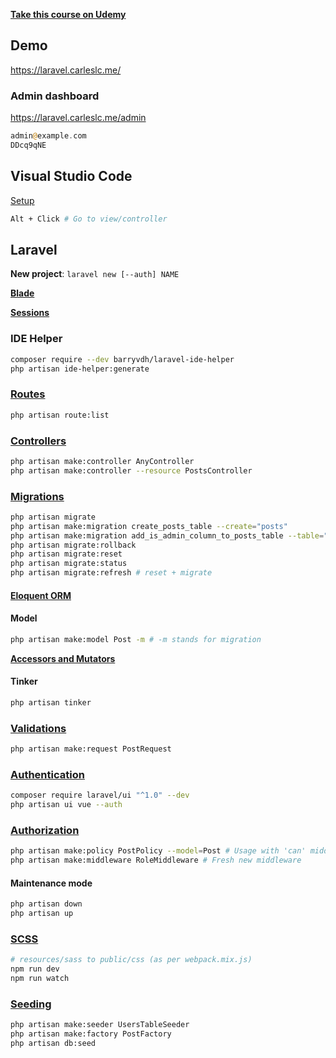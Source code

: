 **[Take this course on Udemy](https://www.udemy.com/course/php-with-laravel-for-beginners-become-a-master-in-laravel/)**

## Demo

https://laravel.carleslc.me/

### Admin dashboard

https://laravel.carleslc.me/admin

```php
admin@example.com
DDcq9qNE
```

## Visual Studio Code

[Setup](https://medium.com/@rohan_krishna/how-to-setup-visual-studio-code-for-laravel-php-276643c3013c)

```bash
Alt + Click # Go to view/controller
```

## Laravel

**New project**: `laravel new [--auth] NAME`

**[Blade](https://laravel.com/docs/master/blade)**

**[Sessions](https://laravel.com/docs/master/session)**

### IDE Helper

```bash
composer require --dev barryvdh/laravel-ide-helper
php artisan ide-helper:generate
```

### [Routes](https://laravel.com/docs/master/routing)

```bash
php artisan route:list
```

### [Controllers](https://laravel.com/docs/master/controllers)

```bash
php artisan make:controller AnyController
php artisan make:controller --resource PostsController
```

### [Migrations](https://laravel.com/docs/master/migrations)

```bash
php artisan migrate
php artisan make:migration create_posts_table --create="posts"
php artisan make:migration add_is_admin_column_to_posts_table --table="posts"
php artisan migrate:rollback
php artisan migrate:reset
php artisan migrate:status
php artisan migrate:refresh # reset + migrate
```

#### [Eloquent ORM](https://laravel.com/docs/master/eloquent)

#### Model

```bash
php artisan make:model Post -m # -m stands for migration
```

**[Accessors and Mutators](https://laravel.com/docs/master/eloquent-mutators)**

#### Tinker

```bash
php artisan tinker
```

### [Validations](https://laravel.com/docs/master/validation)

```bash
php artisan make:request PostRequest
```

### [Authentication](https://laravel.com/docs/6.x/authentication)

```bash
composer require laravel/ui "^1.0" --dev
php artisan ui vue --auth
```

### [Authorization](https://laravel.com/docs/6.x/authorization)

```bash
php artisan make:policy PostPolicy --model=Post # Usage with 'can' middleware
php artisan make:middleware RoleMiddleware # Fresh new middleware
```

#### Maintenance mode

```bash
php artisan down
php artisan up
```

### [SCSS](https://laravel.com/docs/master/mix#sass)

```bash
# resources/sass to public/css (as per webpack.mix.js)
npm run dev
npm run watch
```

### [Seeding](https://laravel.com/docs/master/seeding)

```bash
php artisan make:seeder UsersTableSeeder
php artisan make:factory PostFactory
php artisan db:seed
```

